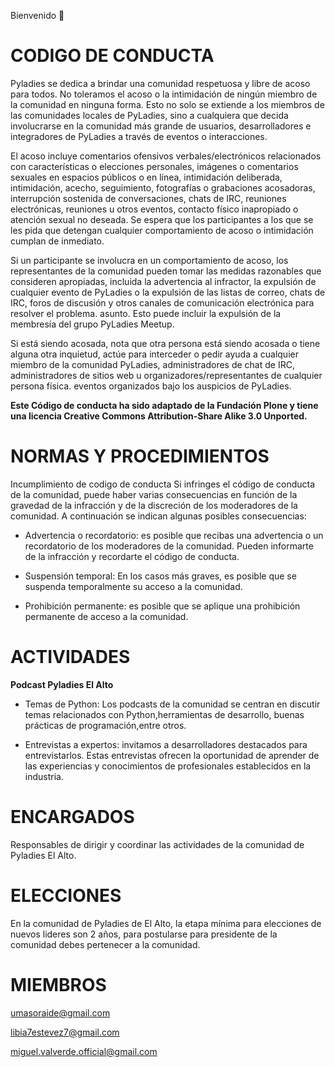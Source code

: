 Bienvenido 👋


# CODIGO DE CONDUCTA

Pyladies se dedica a brindar una comunidad respetuosa y libre de acoso para todos. No toleramos el acoso o la intimidación de ningún miembro de la comunidad en ninguna forma. Esto no solo se extiende a los miembros de las comunidades locales de PyLadies, sino a cualquiera que decida involucrarse en la comunidad más grande de usuarios, desarrolladores e integradores de PyLadies a través de eventos o interacciones.

El acoso incluye comentarios ofensivos verbales/electrónicos relacionados con características o elecciones personales, imágenes o comentarios sexuales en espacios públicos o en línea, intimidación deliberada, intimidación, acecho, seguimiento, fotografías o grabaciones acosadoras, interrupción sostenida de conversaciones, chats de IRC, reuniones electrónicas, reuniones u otros eventos, contacto físico inapropiado o atención sexual no deseada. Se espera que los participantes a los que se les pida que detengan cualquier comportamiento de acoso o intimidación cumplan de inmediato.

Si un participante se involucra en un comportamiento de acoso, los representantes de la comunidad pueden tomar las medidas razonables que consideren apropiadas, incluida la advertencia al infractor, la expulsión de cualquier evento de PyLadies o la expulsión de las listas de correo, chats de IRC, foros de discusión y otros canales de comunicación electrónica para resolver el problema. asunto. Esto puede incluir la expulsión de la membresía del grupo PyLadies Meetup.

Si está siendo acosada, nota que otra persona está siendo acosada o tiene alguna otra inquietud, actúe para interceder o pedir ayuda a cualquier miembro de la comunidad PyLadies, administradores de chat de IRC, administradores de sitios web u organizadores/representantes de cualquier persona física. eventos organizados bajo los auspicios de PyLadies.

**Este Código de conducta ha sido adaptado de la Fundación Plone y tiene una licencia Creative Commons Attribution-Share Alike 3.0 Unported.**

# NORMAS Y PROCEDIMIENTOS

Incumplimiento de codigo  de conducta
Si infringes el código de conducta de la comunidad, puede haber varias consecuencias en función de la gravedad de la infracción y de la discreción de los moderadores de la comunidad. A continuación se indican algunas posibles consecuencias:

- Advertencia o recordatorio: es posible que recibas una advertencia o un recordatorio de los moderadores de la comunidad. Pueden informarte de la infracción y recordarte el código de conducta.

- Suspensión temporal: En los casos más graves, es posible que se suspenda temporalmente su acceso a la comunidad.

- Prohibición permanente: es posible que se aplique una prohibición permanente de acceso a la comunidad.

# ACTIVIDADES

**Podcast Pyladies El Alto**

- Temas de Python: Los podcasts de la comunidad se centran en discutir temas relacionados con Python,herramientas de desarrollo, buenas prácticas de programación,entre otros.

- Entrevistas a expertos: invitamos a desarrolladores destacados para entrevistarlos. 
Estas entrevistas ofrecen la oportunidad de aprender de las experiencias y conocimientos de profesionales establecidos en la industria.

# ENCARGADOS

Responsables de dirigir y coordinar las actividades de la comunidad de Pyladies El Alto.

# ELECCIONES
En la comunidad de Pyladies de El Alto, la etapa mínima para elecciones de nuevos lideres son 2 años, para postularse para presidente de la comunidad debes pertenecer a la comunidad.

# MIEMBROS

umasoraide@gmail.com

libia7estevez7@gmail.com

miguel.valverde.official@gmail.com
